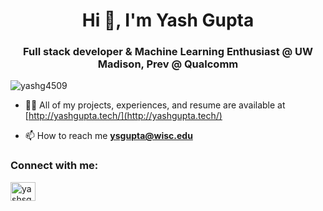 <h1 align="center">Hi 👋, I'm Yash Gupta</h1>
<h3 align="center">Full stack developer & Machine Learning Enthusiast @ UW Madison, Prev @ Qualcomm</h3>

<p align="left"> <img src="https://komarev.com/ghpvc/?username=yashg4509&label=Profile%20views&color=0e75b6&style=flat" alt="yashg4509" /> </p>

- 👨‍💻 All of my projects, experiences, and resume are available at [http://yashgupta.tech/](http://yashgupta.tech/)

- 📫 How to reach me **ysgupta@wisc.edu**

<h3 align="left">Connect with me:</h3>
<p align="left">
<a href="https://linkedin.com/in/yashsgupta" target="blank"><img align="center" src="https://raw.githubusercontent.com/rahuldkjain/github-profile-readme-generator/master/src/images/icons/Social/linked-in-alt.svg" alt="yashsgupta" height="30" width="40" /></a>
</p>
